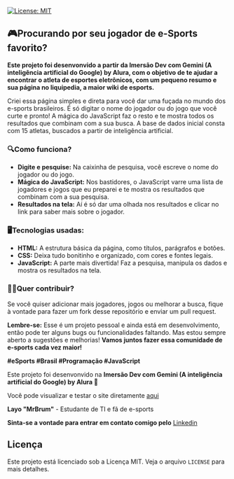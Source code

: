 [![License: MIT](https://img.shields.io/badge/License-MIT-yellow.svg)](https://opensource.org/licenses/MIT)

##  🎮**Procurando por seu jogador de e-Sports favorito?**
**Este projeto foi desenvonvido a partir da Imersão Dev com Gemini (A inteligência artificial do Google) by Alura, com o objetivo de te ajudar a encontrar o atleta de esportes eletrônicos, com um pequeno resumo e sua página no liquipedia, a maior wiki de esports.** 

Criei essa página simples e direta para você dar uma fuçada no mundo dos e-sports brasileiros. É só digitar o nome do jogador ou do jogo que você curte e pronto! A mágica do JavaScript faz o resto e te mostra todos os resultados que combinam com a sua busca.
A base de dados inicial consta com 15 atletas, buscados a partir de inteligência artificial.

### 🔍**Como funciona?**

* **Digite e pesquise:** Na caixinha de pesquisa, você escreve o nome do jogador ou do jogo. 
* **Mágica do JavaScript:** Nos bastidores, o JavaScript varre uma lista de jogadores e jogos que eu preparei e te mostra os resultados que combinam com a sua pesquisa.
* **Resultados na tela:** Aí é só dar uma olhada nos resultados e clicar no link para saber mais sobre o jogador.

### 🖥️**Tecnologias usadas:**

* **HTML:** A estrutura básica da página, como títulos, parágrafos e botões.
* **CSS:** Deixa tudo bonitinho e organizado, com cores e fontes legais.
* **JavaScript:** A parte mais divertida! Faz a pesquisa, manipula os dados e mostra os resultados na tela.

### 👨‍💻**Quer contribuir?**

Se você quiser adicionar mais jogadores, jogos ou melhorar a busca, fique à vontade para fazer um fork desse repositório e enviar um pull request. 

**Lembre-se:** Esse é um projeto pessoal e ainda está em desenvolvimento, então pode ter alguns bugs ou funcionalidades faltando. Mas estou sempre aberto a sugestões e melhorias!
**Vamos juntos fazer essa comunidade de e-sports cada vez maior!** 

**#eSports #Brasil #Programação #JavaScript**

Este projeto foi desenvonvido na **Imersão Dev com Gemini (A inteligência artificial do Google) by Alura 🚀**

Você pode visualizar e testar o site diretamente [aqui](https://jogadores-de-e-sports.vercel.app)

**Layo "MrBrum"** - Estudante de TI e fã de e-sports

**Sinta-se a vontade para entrar em contato comigo pelo** [Linkedin](https://www.linkedin.com/in/layo-brum/)

## Licença

Este projeto está licenciado sob a Licença MIT. Veja o arquivo `LICENSE` para mais detalhes.
